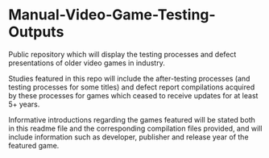# Manual-Video-Game-Testing-Outputs
Public repository which will display the testing processes and defect presentations of older video games in industry.

Studies featured in this repo will include the after-testing processes (and testing processes for some titles) and defect report compilations acquired by these processes for games which ceased to receive updates for at least 5+ years.

Informative introductions regarding the games featured will be stated both in this readme file and the corresponding compilation files provided, and will include information such as developer, publisher and release year of the featured game.
